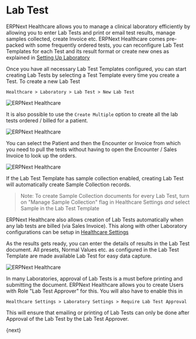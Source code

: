 <!-- add-breadcrumbs -->
# Lab Test

ERPNext Healthcare allows you to manage a clinical laboratory efficiently by allowing you to enter Lab Tests and print or email test results, manage samples collected, create Invoice etc. ERPNext Healthcare comes pre-packed with some frequently ordered tests, you can reconfigure Lab Test Templates for each Test and its result format or create new ones as explained in [Setting Up Laboratory](/docs/user/manual/en/healthcare/setup/setup_laboratory)

Once you have all necessary Lab Test Templates configured, you can start creating Lab Tests by selecting a Test Template every time you create a Test. To create a new Lab Test

`Healthcare > Laboratory > Lab Test > New Lab Test`

<img class="screenshot" alt="ERPNext Healthcare" src="{{docs_base_url}}/assets/img/healthcare/lab_test_1.png">

It is also possible to use the `Create Multiple` option to create all the lab tests ordered / billed for a patient.

<img class="screenshot" alt="ERPNext Healthcare" src="{{docs_base_url}}/assets/img/healthcare/lab_test_3.png">

You can select the Patient and then the Encounter or Invoice from which you need to pull the tests without having to open the Encounter / Sales Invoice to look up the orders.

<img class="screenshot" alt="ERPNext Healthcare" src="{{docs_base_url}}/assets/img/healthcare/lab_test_4.png">

If the Lab Test Template has sample collection enabled, creating Lab Test will automatically create Sample Collection records.

> Note: To create Sample Collection documents for every Lab Test, turn on "Manage Sample Collection" flag in Healthcare Settings *and* select Sample in the Lab Test Template

ERPNext Healthcare also allows creation of Lab Tests automatically when any lab tests are billed (via Sales Invoice). This along with other Laboratory configurations can be setup in [Healthcare Settings](/docs/user/manual/en/healthcare/setup/healthcare_settings)

As the results gets ready, you can enter the details of results in the Lab Test document. All presets, Normal Values etc. as configured in the Lab Test Template are made available Lab Test for easy data capture.

<img class="screenshot" alt="ERPNext Healthcare" src="{{docs_base_url}}/assets/img/healthcare/lab_test_2.png">


In many Laboratories, approval of Lab Tests is a must before printing and submitting the document. ERPNext Healthcare allows you to create Users with Role "Lab Test Approver" for this. You will also have to enable this in

`Healthcare Settings > Laboratory Settings > Require Lab Test Approval`

This will ensure that emailing or printing of Lab Tests can only be done after Approval of the Lab Test by the Lab Test Approver.

{next}
